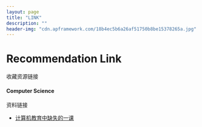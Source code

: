 ```yaml
---
layout: page
title: "LINK"
description: ""
header-img: "cdn.apframework.com/18b4ec5b6a26af51750b8be15378265a.jpg"
---
```


# Recommendation Link

收藏资源链接

#### Computer Science 

资料链接

* [计算机教育中缺失的一课](https://missing-semester-cn.github.io/)

